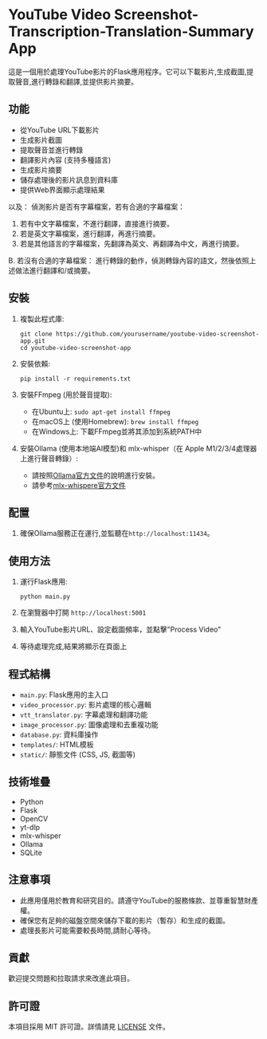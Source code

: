 # YouTube Video Screenshot-Transcription-Translation-Summary App

這是一個用於處理YouTube影片的Flask應用程序。它可以下載影片,生成截圖,提取聲音,進行轉錄和翻譯,並提供影片摘要。

## 功能

- 從YouTube URL下載影片
- 生成影片截圖
- 提取聲音並進行轉錄
- 翻譯影片內容 (支持多種語言)
- 生成影片摘要
- 儲存處理後的影片訊息到資料庫
- 提供Web界面顯示處理結果

以及：
偵測影片是否有字幕檔案，若有合適的字幕檔案：
1. 若有中文字幕檔案，不進行翻譯，直接進行摘要。
2. 若是英文字幕檔案，進行翻譯，再進行摘要。
3. 若是其他語言的字幕檔案，先翻譯為英文、再翻譯為中文，再進行摘要。

B. 若沒有合適的字幕檔案：
進行轉錄的動作，偵測轉錄內容的語文，然後依照上述做法進行翻譯和/或摘要。


## 安裝

1. 複製此程式庫:
   ```
   git clone https://github.com/yourusername/youtube-video-screenshot-app.git
   cd youtube-video-screenshot-app
   ```

2. 安裝依賴:
   ```
   pip install -r requirements.txt
   ```

3. 安裝FFmpeg (用於聲音提取):
   - 在Ubuntu上: `sudo apt-get install ffmpeg`
   - 在macOS上 (使用Homebrew): `brew install ffmpeg`
   - 在Windows上: 下載FFmpeg並將其添加到系統PATH中

4. 安裝Ollama (使用本地端AI模型)和 mlx-whisper（在 Apple M1/2/3/4處理器上進行聲音轉錄）:
   - 請按照[Ollama官方文件](https://github.com/jmorganca/ollama)的說明進行安裝。
   - 請參考[mlx-whispere官方文件](https://pypi.org/project/mlx-whisper/)

## 配置

1. 確保Ollama服務正在運行,並監聽在`http://localhost:11434`。

## 使用方法

1. 運行Flask應用:
   ```
   python main.py
   ```

2. 在瀏覽器中打開 `http://localhost:5001`

3. 輸入YouTube影片URL、設定截圖頻率，並點擊"Process Video"

4. 等待處理完成,結果將顯示在頁面上

## 程式結構

- `main.py`: Flask應用的主入口
- `video_processor.py`: 影片處理的核心邏輯
- `vtt_translator.py`: 字幕處理和翻譯功能
- `image_processor.py`: 圖像處理和去重複功能
- `database.py`: 資料庫操作
- `templates/`: HTML模板
- `static/`: 靜態文件 (CSS, JS, 截圖等)

## 技術堆疊

- Python
- Flask
- OpenCV
- yt-dlp
- mlx-whisper
- Ollama
- SQLite

## 注意事項

- 此應用僅用於教育和研究目的。請遵守YouTube的服務條款、並尊重智慧財產權。
- 確保您有足夠的磁盤空間來儲存下載的影片（暫存）和生成的截圖。
- 處理長影片可能需要較長時間,請耐心等待。

## 貢獻

歡迎提交問題和拉取請求來改進此項目。

## 許可證

本項目採用 MIT 許可證。詳情請見 [LICENSE](LICENSE) 文件。